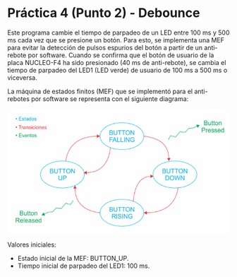 # Práctica 4 (Punto 2) - Debounce

Este programa cambie el tiempo de parpadeo de un LED entre 100 ms y 500 ms cada vez que se presione un botón. Para esto, se implementa una MEF para evitar la detección de pulsos espurios del botón a partir de un anti-rebote por software. Cuando se confirma que el botón de usuario de la placa NUCLEO-F4 ha sido presionado (40 ms de anti-rebote), se cambia el tiempo de parpadeo del LED1 (LED verde) de usuario de 100 ms a 500 ms o viceversa.

La máquina de estados finitos (MEF) que se implementó para el anti-rebotes por software se representa con el siguiente diagrama:

![alt text](image.png)

Valores iniciales:
- Estado inicial de la MEF: BUTTON_UP.
- Tiempo inicial de parpadeo del LED1: 100 ms.
